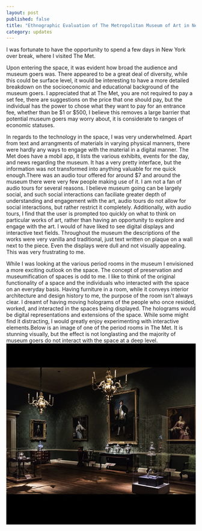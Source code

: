 ```yaml
---
layout: post
published: false
title: "Ethnographic Evaluation of The Metropolitan Museum of Art in New York "
category: updates
---
```


I was fortunate to have the opportunity to spend a few days in New York over break, where I visited The Met.

Upon entering the space, it was evident how broad the audience and museum goers was. There appeared to be a great deal of diversity, while this could be surface level, it would be interesting to have a more detailed breakdown on the socioeconomic and educational background of the museum goers. I appreciated that at The Met, you are not required to pay a set fee, there are suggestions on the price that one should pay, but the individual has the power to chose what they want to pay for an entrance fee, whether than be $1 or $500, I believe this removes a large barrier that potential museum goers may worry about, it is considerate to ranges of economic statuses. 

In regards to the technology in the space, I was very underwhelmed. Apart from text and arrangments of materials in varying physical manners, there were hardly any ways to engage with the material in a digital manner. The Met does have a mobil app, it lists the various exhibits, events for the day, and news regarding the museum. It has a very pretty interface, but the information was not transformed into anything valuable for me quick enough.There was an audio tour offered for around $7 and around the museum there were very few people making use of it. I am not a fan of audio tours for several reasons. I believe museum going can be largely social, and such social interactions can faciliate greater depth of understanding and engagement with the art, audio tours do not allow for social interactions, but rather restrict it completely. Additionally, with audio tours, I find that the user is prompted too quickly on what to think on particular works of art, rather than having an opportunity to explore and engage with the art. I would of have liked to see digital displays and interactive text fields. Throughout the museum the descriptions of the works were very vanilla and traditional, just text written on plaque on a wall next to the piece. Even the displays were dull and not visually appealing. This was very frustrating to me. 

While I was looking at the various period rooms in the museum I envisioned a more exciting outlook on the space. The concept of preservation and museumification of spaces is odd to me. I like to think of the original functionality of a space and the individuals who interacted with the space on an everyday basis. Having furniture in a room, while it conveys interior architecture and design history to me, the purpose of the room isn't always clear. I dreamt of having moving holograms of the people who once resided, worked, and interacted in the spaces being displayed. The holograms would be digital representations and extensions of the space. While some might find it distracting, I would greatly enjoy experimenting with interactive elements.Below is an image of one of the period rooms in The Met. It is stunning visually, but the effect is not longlasting and the majority of museum goers do not interact with the space at a deep level. 
![periodroom.PNG](/assets/periodroom.PNG)


